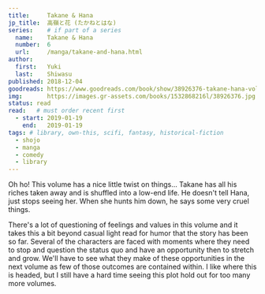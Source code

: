 ```yaml
---
title:     Takane & Hana
jp_title:  高嶺と花 (たかねとはな)
series:    # if part of a series
  name:    Takane & Hana
  number:  6
  url:     /manga/takane-and-hana.html
author: 
  first:   Yuki
  last:    Shiwasu
published: 2018-12-04 
goodreads: https://www.goodreads.com/book/show/38926376-takane-hana-vol-6
img:       https://images.gr-assets.com/books/1532868216l/38926376.jpg
status: read
read:   # must order recent first
  - start: 2019-01-19  
    end:   2019-01-19 
tags: # library, own-this, scifi, fantasy, historical-fiction
  - shojo
  - manga
  - comedy
  - library
---
```


Oh ho! This volume has a nice little twist on things... <spoiler>Takane has all his riches taken away and is shuffled into a low-end life. He doesn't tell Hana, just stops seeing her. When she hunts him down, he says some very cruel things.</spoiler>

There's a lot of questioning of feelings and values in this volume and it takes this a bit beyond casual light read for humor that the story has been so far. Several of the characters are faced with moments where they need to stop and question the status quo and have an opportunity then to stretch and grow. We'll have to see what they make of these opportunities in the next volume as few of those outcomes are contained within.  I like where this is headed, but I still have a hard time seeing this plot hold out for too many more volumes.
